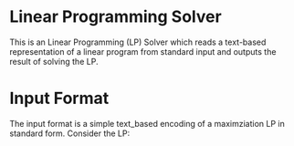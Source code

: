 # Linear Programming Solver

This is an Linear Programming (LP) Solver which reads a text-based representation of a
linear program from standard input and outputs the result of solving the LP. 

# Input Format
The input format is a simple text_based encoding of a maximziation LP in standard form.  Consider the LP:
 
